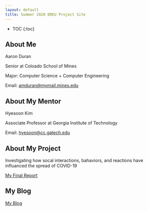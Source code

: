 ```yaml
---
layout: default
title: Summer 2020 DREU Project Site
---
```


* TOC
{:toc}

## About Me

Aaron Duran

Senior at Coloado School of Mines

Major: Computer Science + Computer Engineering

Email: amduran@mymail.mines.edu

## About My Mentor

Hyesoon Kim

Associate Professor at Georgia Institute of Technology

Email: hyesoon@cc.gatech.edu


## About My Project

Investigating how socal interactions, bahaviors, and reactions have influanced the spread of COVID-19

[My Final Report](files/finalreport.pdf)

## My Blog

[My Blog](blog.html)
